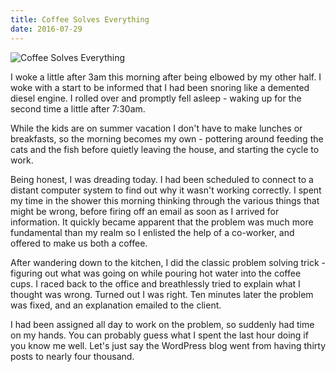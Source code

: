 ```yaml
---
title: Coffee Solves Everything
date: 2016-07-29
---
```


![Coffee Solves Everything](https://source.unsplash.com/s9CC2SKySJM/1600x900)

I woke a little after 3am this morning after being elbowed by my other half. I woke with a start to be informed that I had been snoring like a demented diesel engine. I rolled over and promptly fell asleep - waking up for the second time a little after 7:30am.

While the kids are on summer vacation I don't have to make lunches or breakfasts, so the morning becomes my own - pottering around feeding the cats and the fish before quietly leaving the house, and starting the cycle to work.

Being honest, I was dreading today. I had been scheduled to connect to a distant computer system to find out why it wasn't working correctly. I spent my time in the shower this morning thinking through the various things that might be wrong, before firing off an email as soon as I arrived for information. It quickly became apparent that the problem was much more fundamental than my realm so I enlisted the help of a co-worker, and offered to make us both a coffee.

After wandering down to the kitchen, I did the classic problem solving trick - figuring out what was going on while pouring hot water into the coffee cups. I raced back to the office and breathlessly tried to explain what I thought was wrong. Turned out I was right. Ten minutes later the problem was fixed, and an explanation emailed to the client.

I had been assigned all day to work on the problem, so suddenly had time on my hands. You can probably guess what I spent the last hour doing if you know me well. Let's just say the WordPress blog went from having thirty posts to nearly four thousand.